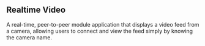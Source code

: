 ## Realtime Video

A real-time, peer-to-peer module application that displays a video feed from a camera, allowing users to connect and view the feed simply by knowing the camera name.